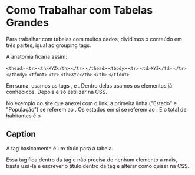 # Como Trabalhar com Tabelas Grandes

Para trabalhar com tabelas com muitos dados, dividimos o conteúdo em três partes, igual ao grouping tags.

A anatomia ficaria assim:

```<thead>```
    ```<tr>```
        ```<th>XYZ</th>```
    ```</tr>```
```</thead>```
```<tbody>```
    ```<tr>```
        ```<td>XYZ</td>```
    ```</tr>```
```</tbody>```
```<tfoot>```
    ```<tr>```
        ```<th>XYZ</th>```
    ```</th>```
```</tfoot>```

Em suma, usamos as tags <thead>, <tbody> e <tfoot>. Dentro delas usamos os elementos já conhecidos. Depois é só estilizar na CSS.

No exemplo do site que anexei com o link, a primeira linha ("Estado" e "População") se referem ao <tfoot>. Os estados em si se referem ao <tbody>. E o total de habitantes é o <tfoot>

## Caption

A tag <caption> basicamente é um título para a tabela.

Essa tag fica dentro da tag <table> e não precisa de nenhum elemento a mais, basta usá-la e escrever o título dentro da tag e alterar como quiser na CSS.
